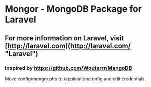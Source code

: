 # Mongor - MongoDB Package for Laravel

## For more information on Laravel, visit [http://laravel.com](http://laravel.com/ "Laravel")

### Inspired by https://github.com/Wouterrr/MangoDB

Move config/mongor.php to /application/config and edit credentials.